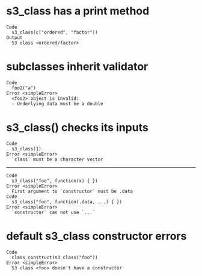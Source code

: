 # s3_class has a print method

    Code
      s3_class(c("ordered", "factor"))
    Output
      S3 class <ordered/factor>

# subclasses inherit validator

    Code
      foo2("a")
    Error <simpleError>
      <foo2> object is invalid:
      - Underlying data must be a double

# s3_class() checks its inputs

    Code
      s3_class(1)
    Error <simpleError>
      `class` must be a character vector

---

    Code
      s3_class("foo", function(x) { })
    Error <simpleError>
      First argument to `constructor` must be .data
    Code
      s3_class("foo", function(.data, ...) { })
    Error <simpleError>
      `constructor` can not use `...`

# default s3_class constructor errors

    Code
      class_construct(s3_class("foo"))
    Error <simpleError>
      S3 class <foo> doesn't have a constructor

